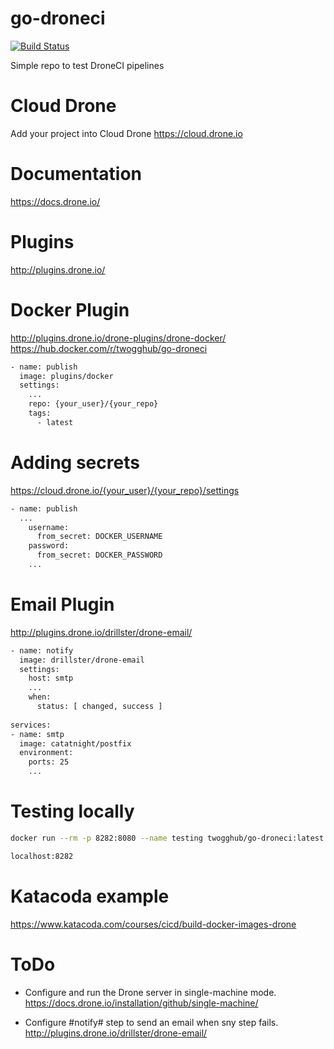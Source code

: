 # go-droneci
[![Build Status](https://cloud.drone.io/api/badges/twogg-git/go-droneci/status.svg)](https://cloud.drone.io/twogg-git/go-droneci)

Simple repo to test DroneCI pipelines 

# Cloud Drone 
Add your project into Cloud Drone
https://cloud.drone.io

# Documentation
https://docs.drone.io/

# Plugins
http://plugins.drone.io/    

# Docker Plugin
http://plugins.drone.io/drone-plugins/drone-docker/
https://hub.docker.com/r/twogghub/go-droneci

```sh
- name: publish
  image: plugins/docker
  settings:
    ...
    repo: {your_user}/{your_repo}
    tags:
      - latest
```

# Adding secrets
https://cloud.drone.io/{your_user}/{your_repo}/settings

```sh
- name: publish
  ...
    username:
      from_secret: DOCKER_USERNAME
    password:
      from_secret: DOCKER_PASSWORD
    ...
```

# Email Plugin

http://plugins.drone.io/drillster/drone-email/

```sh 
- name: notify
  image: drillster/drone-email
  settings: 
    host: smtp
    ...
    when:
      status: [ changed, success ]
      
services:
- name: smtp
  image: catatnight/postfix
  environment:
    ports: 25
    ...
```


# Testing locally
``` sh
docker run --rm -p 8282:8080 --name testing twogghub/go-droneci:latest
```
```sh
localhost:8282
```

# Katacoda example
https://www.katacoda.com/courses/cicd/build-docker-images-drone
  
# ToDo

- Configure and run the Drone server in single-machine mode.   
https://docs.drone.io/installation/github/single-machine/

- Configure #notify# step to send an email when sny step fails.   
http://plugins.drone.io/drillster/drone-email/


